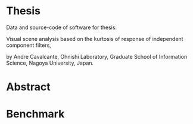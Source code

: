 Thesis
======
Data and source-code of software for thesis: 

Visual scene analysis based on the kurtosis of response of independent component filters,

by
Andre Cavalcante,
Ohnishi Laboratory,
Graduate School of Information Science,
Nagoya University,
Japan.


Abstract 
======

Benchmark
======
